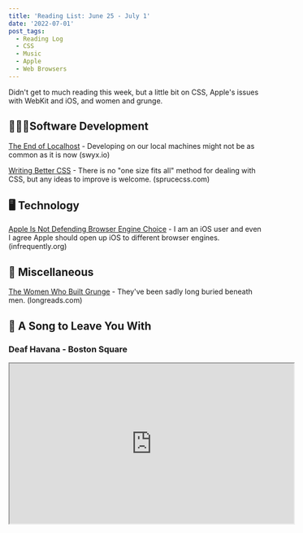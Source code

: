 ```yaml
---
title: 'Reading List: June 25 - July 1'
date: '2022-07-01'
post_tags:
  - Reading Log
  - CSS
  - Music
  - Apple
  - Web Browsers
---
```


Didn't get to much reading this week, but a little bit on CSS, Apple's issues with WebKit and iOS, and women and grunge.
<!-- excerpt -->

## 👨🏼‍💻Software Development

[The End of Localhost](https://swyx.io/the-end-of-localhost) - Developing on our local machines might not be as common as it is now <span className="domain-name">(swyx.io)</span>

[Writing Better CSS](https://sprucecss.com/blog/writing-better-css) - There is no "one size fits all" method for dealing with CSS, but any ideas to improve is welcome. <span className="domain-name">(sprucecss.com)</span>

## 🖥 Technology

[Apple Is Not Defending Browser Engine Choice](https://infrequently.org/2022/06/apple-is-not-defending-browser-engine-choice/) - I am an iOS user and even I agree Apple should open up iOS to different browser engines. <span className="domain-name">(infrequently.org)</span>

## 🎒 Miscellaneous

[The Women Who Built Grunge](https://longreads.com/2022/06/29/the-women-who-built-grunge/) - They've been sadly long buried beneath men. <span className="domain-name">(longreads.com)</span>

## 🎵 A Song to Leave You With

### Deaf Havana - Boston Square

<fit-vids>
    <iframe
        width="560"
        height="315"
        src="https://www.youtube.com/embed/vfGZZJnoJ0U"
        title="Deaf Havana - Boston Square"
        allow="accelerometer; autoplay; clipboard-write; encrypted-media; gyroscope; picture-in-picture"
        allowfullscreen></iframe>
</fit-vids>